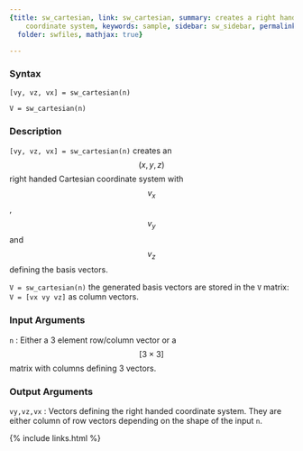 ```yaml
---
{title: sw_cartesian, link: sw_cartesian, summary: creates a right handed Cartesian
    coordinate system, keywords: sample, sidebar: sw_sidebar, permalink: sw_cartesian,
  folder: swfiles, mathjax: true}

---
```

 
### Syntax
 
`[vy, vz, vx] = sw_cartesian(n)`
 
`V = sw_cartesian(n)`
 
### Description
 
`[vy, vz, vx] = sw_cartesian(n)` creates an $$(x,y,z)$$ right handed
Cartesian coordinate system with $$v_x$$, $$v_y$$ and $$v_z$$ defining the
basis vectors.
 
`V = sw_cartesian(n)` the generated basis vectors are stored in the `V`
matrix: `V = [vx vy vz]` as column vectors.
 
### Input Arguments
 
`n`
: Either a 3 element row/column vector or a $$[3\times 3]$$ matrix with
  columns defining 3 vectors.
 
### Output Arguments
 
`vy,vz,vx`
: Vectors defining the right handed coordinate system. They are
          either column of row vectors depending on the shape of the
          input `n`.
 

{% include links.html %}
